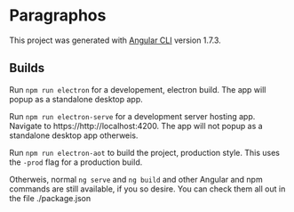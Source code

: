 # Paragraphos

This project was generated with [Angular CLI](https://github.com/angular/angular-cli) version 1.7.3.

## Builds

Run `npm run electron` for a developement, electron build. The app will popup as a standalone desktop app. 

Run `npm run electron-serve` for a development server hosting app. Navigate to https://http://localhost:4200. The app will not popup as a standalone desktop app otherweis. 

Run `npm run electron-aot` to build the project, production style. This uses the `-prod` flag for a production build.

Otherweis, normal `ng serve` and `ng build` and other Angular and npm commands are still available, if you so desire. You can check them all out in the file ./package.json
